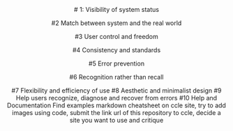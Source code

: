 <Header>
# 1: Visibility of system status

#2 Match between system and the real world 

#3 User control and freedom

#4 Consistency and standards

#5 Error prevention

#6 Recognition rather than recall

#7 Flexibility and efficiency of use
#8 Aesthetic and minimalist design 
#9 Help users recognize, diagnose and recover from errors
#10 Help and Documentation 
Find examples markdown cheatsheet on ccle site, try to add images using code, submit the link url of this repository to ccle, decide a site you want to use and critique
